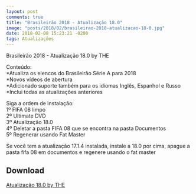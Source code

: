 ```yaml
---
layout: post
comments: true
title: "Brasileirão 2018 - Atualização 18.0"
image: "posts/2018/02/brasileirao-2018-atualizacao-18-0.jpg"
date: 2018-02-08 15:23:21 -0200
tags: Atualizações
---
```


Brasileirão 2018 - Atualização 18.0 by THE

Conteúdo:  
\*Atualiza os elencos do Brasileirão Série A para 2018  
\*Novos vídeos de abertura  
\*Adicionado suporte também para os idiomas Inglês, Espanhol e Russo  
\*Inclui todas as atualizações anteriores  

Siga a ordem de instalação:  
1º FIFA 08 limpo  
2º Ultimate DVD  
3º Atualização 18.0  
4º Deletar a pasta FIFA 08 que se encontra na pasta Documentos  
5º Regenerar usando Fat Master  

Se você tem a atualização 17.1.4 instalada, instale a 18.0 por cima, apague a pasta fifa 08 em documentos e regenere usando o fat master  

<h2>Download</h2>
<div class="download">
  <a class="download-button" href="https://goo.gl/P3RCUY" data-filesize="741.3 MB">Atualização 18.0 by THE</a>
</div>